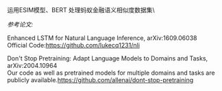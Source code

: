 运用ESIM模型、BERT 处理蚂蚁金融语义相似度数据集\

*参考论文:*

Enhanced LSTM for Natural Language Inference, 	arXiv:1609.06038\
Official Code:https://github.com/lukecq1231/nli

Don't Stop Pretraining: Adapt Language Models to Domains and Tasks, 	arXiv:2004.10964\
Our code as well as pretrained models for multiple domains and tasks are publicly available.https://github.com/allenai/dont-stop-pretraining
